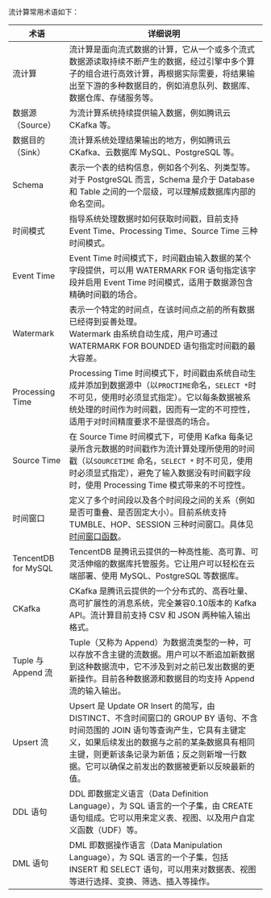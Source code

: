 流计算常用术语如下：

| 术语                | 详细说明                                                     |
| ------------------- | ------------------------------------------------------------ |
| 流计算              | 流计算是面向流式数据的计算，它从一个或多个流式数据源读取持续不断产生的数据，经过引擎中多个算子的组合进行高效计算，再根据实际需要，将结果输出至下游的多种数据目的，例如消息队列、数据库、数据仓库、存储服务等。 |
| 数据源（Source）    | 为流计算系统持续提供输入数据，例如腾讯云 CKafka 等。         |
| 数据目的（Sink）    | 流计算系统处理结果输出的地方，例如腾讯云 CKafka、云数据库 MySQL、PostgreSQL 等。 |
| Schema              | 表示一个表的结构信息，例如各个列名、列类型等。对于 PostgreSQL 而言，Schema 是介于 Database 和 Table 之间的一个层级，可以理解成数据库内部的命名空间。 |
| 时间模式            | 指导系统处理数据时如何获取时间戳，目前支持 Event Time、Processing Time、Source Time 三种时间模式。 |
| Event Time          | Event Time 时间模式下，时间戳由输入数据的某个字段提供，可以用 WATERMARK FOR 语句指定该字段并启用 Event Time 时间模式，适用于数据源包含精确时间戳的场合。 |
| Watermark           | 表示一个特定的时间点，在该时间点之前的所有数据已经得到妥善处理。<br>Watermark 由系统自动生成，用户可通过 WATERMARK FOR BOUNDED 语句指定时间戳的最大容差。 |
| Processing Time     | Processing Time 时间模式下，时间戳由系统自动生成并添加到数据源中（以`PROCTIME`命名，`SELECT *`时不可见，使用时必须显式指定）。它以每条数据被系统处理的时间作为时间戳，因而有一定的不可控性，适用于对时间精度要求不是很高的场合。 |
| Source Time         | 在 Source Time 时间模式下，可使用 Kafka 每条记录所含元数据的时间戳作为流计算处理所使用的时间戳（以`SOURCETIME` 命名，`SELECT *` 时不可见，使用时必须显式指定），避免了输入数据没有时间戳字段时，使用 Processing Time 模式带来的不可控性。 |
| 时间窗口            | 定义了多个时间段以及各个时间段之间的关系（例如是否可重叠、是否固定大小）。目前系统支持 TUMBLE、HOP、SESSION 三种时间窗口。具体见 [时间窗口函数](https://cloud.tencent.com/document/product/849/18077)。 |
| TencentDB for MySQL | TencentDB 是腾讯云提供的一种高性能、高可靠、可灵活伸缩的数据库托管服务。它让用户可以轻松在云端部署、使用 MySQL、PostgreSQL 等数据库。 |
| CKafka              | CKafka 是腾讯云提供的一个分布式的、高吞吐量、高可扩展性的消息系统，完全兼容0.10版本的 Kafka API。流计算目前支持 CSV 和 JSON 两种输入输出格式。 |
| Tuple 与 Append 流  | Tuple（又称为 Append）为数据流类型的一种，可以存放不含主键的流数据。用户可以不断追加新数据到这种数据流中，它不涉及到对之前已发出数据的更新操作。目前各种数据源和数据目的均支持 Append 流的输入输出。 |
| Upsert 流           | Upsert 是 Update OR Insert 的简写，由 DISTINCT、不含时间窗口的 GROUP BY 语句、不含时间范围的 JOIN 语句等查询产生，它具有主键定义，如果后续发出的数据与之前的某条数据具有相同主键，则更新该条记录为新值；反之则新增一行数据。它可以确保之前发出的数据被更新以反映最新的值。 |
| DDL 语句            | DDL 即数据定义语言（Data Definition Language），为 SQL 语言的一个子集，由 CREATE 语句组成。它可以用来定义表、视图、以及用户自定义函数（UDF）等。 |
| DML 语句            | DML 即数据操作语言（Data Manipulation Language），为 SQL 语言的一个子集，包括 INSERT 和 SELECT 语句，可以用来对数据表、视图等进行选择、变换、筛选、插入等操作。 |
